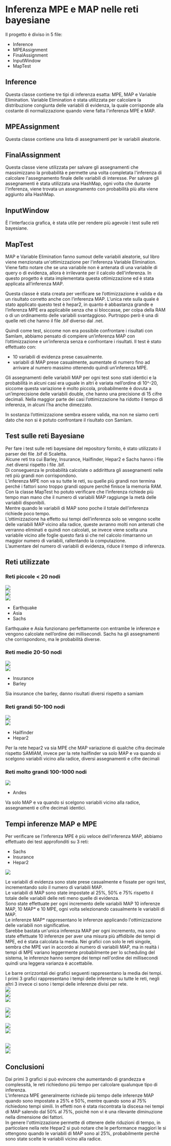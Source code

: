 # Inferenza MPE e MAP nelle reti bayesiane
Il progetto è diviso in 5 file:
* Inference
* MPEAssignment
* FinalAssignment     
* InputWindow
* MapTest

## Inference
Questa classe contiene tre tipi di inferenza esatta: MPE, MAP e Variable Elimination.
Variable Elimination è stata utilizzata per calcolare la distribuzione congiunta delle variabili di evidenza, la quale corrisponde alla costante di normalizzazione quando viene fatta l'inferenza MPE e MAP.

## MPEAssignment
Questa classe contiene una lista di assegnamenti per le variabili aleatorie.

## FinalAssignment
Questa classe viene utilizzata per salvare gli assegnamenti che massimizzano la probabilità e permette una volta completata l'inferenza di calcolare l'assegnamento finale delle variabili di interesse.
Per salvare gli assegnamenti è stata utilizzata una HashMap, ogni volta che durante l'inferenza, viene trovata un assegnamento con probabilità più alta viene aggiunto alla HashMap.

## InputWindow
È l'interfaccia grafica, è stata utile per rendere più agevole i test sulle reti bayesiane.

## MapTest
MAP e Variable Elimination fanno sumout delle variabili aleatorie, sul libro viene menzionata un'ottimizzazione per l'inferenza Variable Elimination.
Viene fatto notare che se una variabile non è antenata di una variabile di query o di evidenza, allora è irrilevante per il calcolo dell'inferenza.
In questo progetto è stata implementata questa ottimizzazione ed è stata applicata all’inferenza MAP.

Questa classe è stata creata per verificare se l’ottimizzazione è valida e da un risultato corretto anche con l’inferenza MAP.
L’unica rete sulla quale è stato applicato questo test è hepar2, in quanto è abbastanza grande e l’inferenza MPE era applicabile senza che si bloccasse, per colpa della RAM o di un ordinamento delle variabili svantaggioso.
Purtroppo però è una di quelle reti che hanno il file .bif diverso dal .net.

Quindi come test, siccome non era possibile confrontare i risultati con SamIam, abbiamo pensato di compiere un’inferenza MAP con l’ottimizzazione e un’inferenza senza e confrontare i risultati.
Il test è stato effettuato con:
* 10 variabili di evidenza prese casualmente.
* variabili di MAP prese casualmente, aumentate di numero fino ad arrivare al numero massimo ottenendo quindi un’inferenza MPE.

Gli assegnamenti delle variabili MAP per ogni test sono stati identici e la probabilità in alcuni casi era uguale in altri è variata nell’ordine di 10^-20, siccome questa variazione è molto piccola, probabilmente è dovuta a un’imprecisione delle variabili double, che hanno una precisione di 15 cifre decimali.
Nella maggior parte dei casi l’ottimizzazione ha ridotto il tempo di inferenza, in alcuni l’ha anche dimezzato.

In sostanza l’ottimizzazione sembra essere valida, ma non ne siamo certi dato che non si è potuto confrontare il risultato con SamIam.

## Test sulle reti Bayesiane
Per fare i test sulle reti bayesiane del repository fornito, è stato utilizzato il parser dei file .bif di Scaletta.<br>
Alcune reti tra cui Barley, Insurance, Hailfinder, Hepar2 e Sachs hanno i file .net diversi rispetto i file .bif.<br>
Di conseguenza le probabilità calcolate o addirittura gli assegnamenti nelle reti più grandi non corrispondono.<br>
L’inferenza MPE non va su tutte le reti, su quelle più grandi non termina perché i fattori sono troppo grandi oppure perché finisce la memoria RAM.<br>
Con la classe MapTest ho potuto verificare che l’inferenza richiede più tempo man mano che il numero di variabili MAP raggiunge la metà delle variabili disponibili.<br>
Mentre quando le variabili di MAP sono poche il totale dell’inferenza richiede poco tempo.<br>
L’ottimizzazione ha effetto sui tempi dell’inferenza solo se vengono scelte delle variabili MAP vicino alla radice, queste avranno molti non antenati che verranno eliminati e quindi non calcolati, se invece viene scelta una variabile vicino alle foglie questo farà sì che nel calcolo rimarranno un maggior numero di variabili, rallentando la computazione.<br>
L’aumentare del numero di variabili di evidenza, riduce il tempo di inferenza.

## Reti utilizzate
### Reti piccole < 20 nodi
<img src="https://github.com/VittorioParagallo/IALAB_2019-2020/blob/master/Uncertainty/Uncertainty/img/earthquake.png"/><br>
<img src="https://github.com/VittorioParagallo/IALAB_2019-2020/blob/master/Uncertainty/Uncertainty/img/asia.png"/><br>
<img src="https://github.com/VittorioParagallo/IALAB_2019-2020/blob/master/Uncertainty/Uncertainty/img/sachs.png"/><br>
* Earthquake
* Asia
* Sachs

Earthquake e Asia funzionano perfettamente con entrambe le inferenze e vengono calcolate nell’ordine dei millisecondi.
Sachs ha gli assegnamenti che corrispondono, ma le probabilità diverse.

### Reti medie 20-50 nodi
<img src="https://github.com/VittorioParagallo/IALAB_2019-2020/blob/master/Uncertainty/Uncertainty/img/insurance.png"/><br>
<img src="https://github.com/VittorioParagallo/IALAB_2019-2020/blob/master/Uncertainty/Uncertainty/img/barley.png"/><br>
* Insurance
* Barley

Sia insurance che barley, danno risultati diversi rispetto a samiam

### Reti grandi 50-100 nodi
<img src="https://github.com/VittorioParagallo/IALAB_2019-2020/blob/master/Uncertainty/Uncertainty/img/hailfinder.png"/><br>
<img src="https://github.com/VittorioParagallo/IALAB_2019-2020/blob/master/Uncertainty/Uncertainty/img/hepar2.png"/><br>
* Hailfinder
* Hepar2

Per la rete hepar2 va sia MPE che MAP variazione di qualche cifra decimale rispetto SAMIAM,
invece per la rete hailfinder va solo MAP e va quando si scelgono variabili vicino alla radice, diversi assegnamenti e cifre decimali

### Reti molto grandi 100-1000 nodi
<img src="https://github.com/VittorioParagallo/IALAB_2019-2020/blob/master/Uncertainty/Uncertainty/img/andes.png"/><br>
* Andes

Va solo MAP e va quando si scelgono variabili vicino alla radice, assegnamenti e cifre decimali identici.

## Tempi inferenze MAP e MPE
Per verificare se l'inferenza MPE è più veloce dell'inferenza MAP, abbiamo effettuato dei test approfonditi su 3 reti:
* Sachs
* Insurance
* Hepar2

<img src="https://github.com/VittorioParagallo/IALAB_2019-2020/blob/master/Uncertainty/Uncertainty/img/tabella1.jpeg"/><br>

Le variabili di evidenza sono state prese casualmente e fissate per ogni test, incrementando solo il numero di variabili MAP.<br>
Le variabili di MAP sono state impostate al 25%, 50% e 75% rispetto il totale delle variabili delle reti meno quelle di evidenza.<br>
Sono state effettuate per ogni incremento delle variabili MAP 10 inferenze MAP, 10 MAP* e 10 MPE, ogni volta selezionando casualmente le variabili di MAP.<br>
Le inferenze MAP* rappresentano le inferenze applicando l'ottimizzazione delle variabili non significative.<br>
Sarebbe bastata un'unica inferenza MAP per ogni incremento, ma sono state effettuate 10 inferenze per aver una misura più affidibile dei tempi di MPE, ed è stata calcolata la media.
Nei grafici con solo le reti singole, sembra che MPE vari in accordo al numero di variabili MAP, ma in realtà i tempi di MPE variano leggermente probabilmente per lo scheduling del sistema, le inferenze hanno sempre dei tempi nell'ordine dei millisecondi quindi una leggera varianza è accettabile.<br>

Le barre orrizzontali dei grafici seguenti rappresentano la media dei tempi.<br>
I primi 3 grafici rappresentano i tempi delle inferenze su tutte le reti, negli altri 3 invece ci sono i tempi delle inferenze divisi per rete.<br>
<img src="https://github.com/VittorioParagallo/IALAB_2019-2020/blob/master/Uncertainty/Uncertainty/img/grafico1.jpeg"/><br>
<img src="https://github.com/VittorioParagallo/IALAB_2019-2020/blob/master/Uncertainty/Uncertainty/img/grafico2.jpeg"/><br>
<img src="https://github.com/VittorioParagallo/IALAB_2019-2020/blob/master/Uncertainty/Uncertainty/img/grafico3.jpeg"/><br><br>
<img src="https://github.com/VittorioParagallo/IALAB_2019-2020/blob/master/Uncertainty/Uncertainty/img/tabellaSachs.jpeg"/><br>
<img src="https://github.com/VittorioParagallo/IALAB_2019-2020/blob/master/Uncertainty/Uncertainty/img/graficoSachs.jpeg"/><br><br>
<img src="https://github.com/VittorioParagallo/IALAB_2019-2020/blob/master/Uncertainty/Uncertainty/img/tabellaInsurance.jpeg"/><br>
<img src="https://github.com/VittorioParagallo/IALAB_2019-2020/blob/master/Uncertainty/Uncertainty/img/graficoInsurance.jpeg"/><br><br>

<img src="https://github.com/VittorioParagallo/IALAB_2019-2020/blob/master/Uncertainty/Uncertainty/img/tabellahepar2.jpeg"/><br>
<img src="https://github.com/VittorioParagallo/IALAB_2019-2020/blob/master/Uncertainty/Uncertainty/img/graficoHepar2.jpeg"/><br>

## Conclusioni
Dai primi 3 grafici si può evincere che aumentando di grandezza e complessità, le reti richiedono più tempo per calcolare qualunque tipo di inferenza.<br>
L'inferenza MPE generalmente richiede più tempo delle inferenze MAP quando sono impostate a 25% e 50%, mentre quando sono al 75% richiedono tempi simili. In effetti non è stata riscontrata la discesa nei tempi di MAP salendo dal 50% al 75%, poichè non vi è una rilevante diminuzione nella dimensione dei fattori.<br>
In genere l'ottimizzazione permette di ottenere delle riduzioni di tempo, in particolare nella rete Hepar2 si può notare che le performance maggiori le si ottengono quando le variabili di MAP sono al 25%, probabilmente perchè sono state scelte le variabili vicino alla radice.
